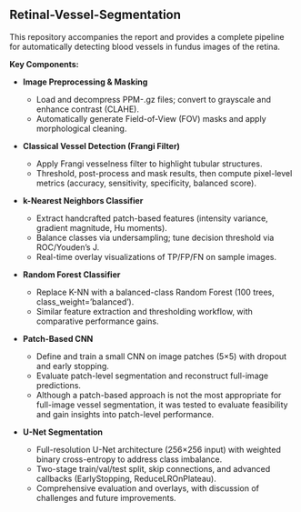 ## Retinal-Vessel-Segmentation

This repository accompanies the report and provides a complete pipeline for automatically detecting blood vessels in fundus images of the retina.

**Key Components:**
- **Image Preprocessing & Masking**  
  - Load and decompress PPM-.gz files; convert to grayscale and enhance contrast (CLAHE).  
  - Automatically generate Field-of-View (FOV) masks and apply morphological cleaning.

- **Classical Vessel Detection (Frangi Filter)**  
  - Apply Frangi vesselness filter to highlight tubular structures.  
  - Threshold, post-process and mask results, then compute pixel-level metrics (accuracy, sensitivity, specificity, balanced score).

- **k-Nearest Neighbors Classifier**  
  - Extract handcrafted patch-based features (intensity variance, gradient magnitude, Hu moments).  
  - Balance classes via undersampling; tune decision threshold via ROC/Youden’s J.  
  - Real-time overlay visualizations of TP/FP/FN on sample images.

- **Random Forest Classifier**  
  - Replace K-NN with a balanced-class Random Forest (100 trees, class_weight=’balanced’).  
  - Similar feature extraction and thresholding workflow, with comparative performance gains.

- **Patch-Based CNN**
  - Define and train a small CNN on image patches (5×5) with dropout and early stopping.  
  - Evaluate patch-level segmentation and reconstruct full-image predictions.
  - Although a patch-based approach is not the most appropriate for full-image vessel segmentation, it was tested to evaluate feasibility and gain insights into patch-level performance.

- **U-Net Segmentation**  
  - Full-resolution U-Net architecture (256×256 input) with weighted binary cross-entropy to address class imbalance.  
  - Two-stage train/val/test split, skip connections, and advanced callbacks (EarlyStopping, ReduceLROnPlateau).  
  - Comprehensive evaluation and overlays, with discussion of challenges and future improvements.
